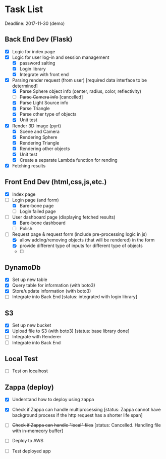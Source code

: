 # Task List

Deadline: 2017-11-30 (demo)


## Back End Dev (Flask)
- [x] Logic for index page
- [x] Logic for user log-in and session management 
	- [x] password salting
	- [x] Login library
	- [x] Integrate with front end
- [x] Parsing render request (from user) [required data interface to be determined]
  - [x] Parse Sphere object info (center, radius, color, reflectivity)
  - [ ] ~~Parse Camera info~~ [cancelled]
  - [x] Parse Light Source info
  - [x] Parse Triangle
  - [x] Parse other type of objects
  - [x] Unit test
- [x] Render 3D image (pyrt)
  - [x] Scene and Camera
  - [x] Rendering Sphere
  - [x] Rendering Triangle
  - [x] Rendering other objects
  - [x] Unit test
  - [x] Create a separate Lambda function for rending  
- [x] Fetching results

## Front End Dev (html,css,js,etc.)
- [x] Index page
- [ ] Login page (and form)
  - [x] Bare-bone page
  - [ ] Login failed page
- [ ] User dashboard page (displaying fetched results)
  - [x] Bare-bone dashboard
  - [ ] Polish
- [ ] Request page & request form (include pre-processing logic in js)
  - [x] allow adding/removing objects (that will be rendered) in the form
  - [x] provide different type of inputs for different type of objects
  - [ ] 
## DynamoDb
- [x] Set up new table
- [x] Query table for information (with boto3)
- [x] Store/update information (with boto3)
- [ ] Integrate into Back End [status: integrated with login library]

## S3
- [x] Set up new bucket
- [X] Upload file to S3 (with boto3) [status: base library done]
- [ ] Integrate with Renderer
- [ ] Integrate into Back End

## Local Test
- [ ] Test on localhost

## Zappa (deploy)
- [x] Understand how to deploy using zappa
- [x] Check if Zappa can handle multiprocessing [status: Zappa cannot have background process if the http request has a shorter life span]

- [ ] ~~Check if Zappa can handle "local" files~~ [status: Cancelled. Handling file with in-memeory buffer]
- [ ] Deploy to AWS
- [ ] Test deployed app
